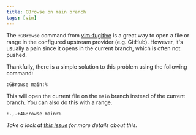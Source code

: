 ```yaml
---
title: GBrowse on main branch
tags: [vim]
---
```


The `:GBrowse` command from
[vim-fugitive](https://github.com/tpope/vim-fugitive) is a great way to open a
file or range in the configured upstream provider (e.g. GitHub). However, it's
usually a pain since it opens in the current branch, which is often not pushed.

Thankfully, there is a simple solution to this problem using the following
command:

```vim
:GBrowse main:%
```

This will open the current file on the `main` branch instead of the current
branch. You can also do this with a range.

```vim
:.,.+4GBrowse main:%
```

_Take a look at [this issue](https://github.com/tpope/vim-fugitive/issues/44)
for more details about this._

